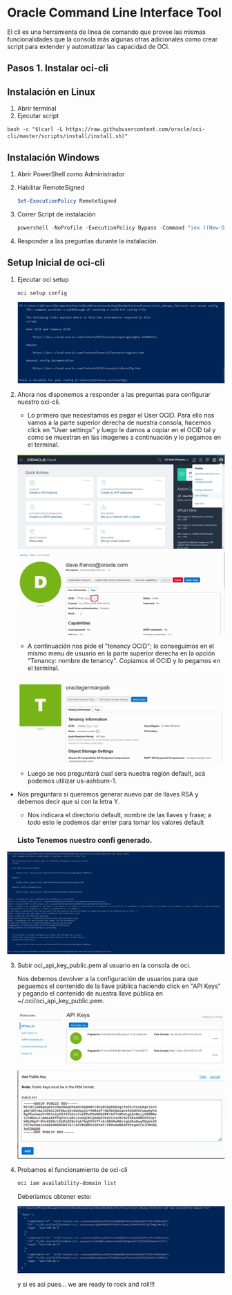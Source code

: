 # Oracle Command Line Interface Tool 

El cli es una herramienta de linea de comando que provee las mismas funcionalidades que la consola más algunas otras adicionales como crear script para extender y automatizar las capacidad de OCI.

## Pasos 1. Instalar oci-cli

## Instalación en Linux

1. Abrir terminal
2. Ejecutar script
```shell
bash -c "$(curl -L https://raw.githubusercontent.com/oracle/oci-cli/master/scripts/install/install.sh)"
```

## Instalación Windows

1. Abrir PowerShell como Administrador

2. Habilitar RemoteSigned

   ```powershell
   Set-ExecutionPolicy RemoteSigned
   ```

3. Correr Script de instalación

   ```powershell
   powershell -NoProfile -ExecutionPolicy Bypass -Command "iex ((New-Object System.Net.WebClient).DownloadString('https://raw.githubusercontent.com/oracle/oci-cli/master/scripts/install/install.ps1'))"
   ```

4. Responder a las preguntas durante la instalación.

## Setup Inicial de oci-cli 

1. Ejecutar oci setup

   ```shell
   oci setup config
   ```

   ![oci setup](/img/ocicli/oci_setup_config.jpg)

2. Ahora nos disponemos a responder a las preguntas para configurar nuestro oci-cli.

   - Lo primero que necesitamos es pegar el User OCID. Para ello nos vamos a la parte superior derecha de nuestra consola, hacemos click en "User settings" y luego le damos a copiar en el OCID tal y como se muestran en las imagenes a continuación y lo pegamos en el terminal.

   ![user_settings](/img/ocicli/user_settings.jpg)
![user_ocid](/img/ocicli/copy_user_ocid.jpg)
   
   - A continuación nos pide el "tenancy OCID"; lo conseguimos en el mismo menu de usuario en la parte superior derecha en la opción "Tenancy: nombre de tenancy". Copiamos el OCID y lo pegamos en el terminal.

   ![tenancy](/img/ocicli/tenancy_settings.jpg)

   - Luego se nos preguntará cual sera nuestra región default, acá podemos utilizar us-ashburn-1.
- Nos preguntara si queremos generar nuevo par de llaves RSA y debemos decir que si con la letra Y.
   - Nos indicara el directorio default, nombre de las llaves y frase; a todo esto le podemos dar enter para tomar los valores default

  ### Listo Tenemos nuestro confi generado.

<img src="/img/ocicli/oci_setup_config_qa.jpg" alt="seup qa" style="zoom:50%;" />

3. Subir oci_api_key_public.pem al usuario en la consola de oci.

   Nos debemos devolver a la configuración de usuarios para que peguemos el contenido de la llave pública haciendo click en "API Keys" y pegando el contenido de nuestra llave pública en ~/.oci/oci_api_key_public.pem.

   ![add key](/img/ocicli/add_public_key.jpg)


   ![api paste](/img/ocicli/api_key_on_oci.jpg)

4. Probamos el funcionamiento de oci-cli

   ```powershell
   oci iam availability-domain list
   ```

   Deberiamos obtener esto:

   ![output test](/img/ocicli/oci_setup_test.jpg)

   y si es asi pues... we are ready to rock and roll!!!

   